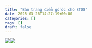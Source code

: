 ```yaml
---
title: "Bàn trang điểm gỗ óc chó BTD8"
date: 2025-03-26T14:27:19+00:00
categories: []
tags: []
draft: false
---
```

![](https://romax.vn/wp-content/uploads/2025/03/ban-trang-diem-go-oc-cho-btd8-00-1-1280x1921.webp)![](https://romax.vn/wp-content/uploads/2025/03/ban-trang-diem-go-oc-cho-btd8-00-2-1280x853.webp)